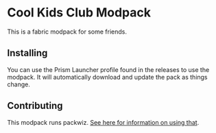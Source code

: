 # Cool Kids Club Modpack
This is a fabric modpack for some friends.

## Installing
You can use the Prism Launcher profile found in the releases to use the modpack. It will automatically download and update the pack as things change.

## Contributing
This modpack runs packwiz. [See here for information on using that](https://unofficial-packwiz-docs.netlify.app/quick-start/).
